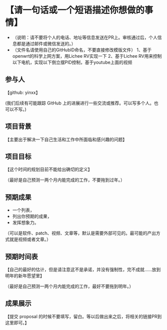 # 【请一句话或一个短语描述你想做的事情】

* （说明：请不要将个人的电话、地址等信息发送在PR上。审核通过后，个人信息都是通过邮件或微信发送的。）
* （文件名请使用自己的GitHubID命名，不要直接修改模版文件）
	1、基于openwrt的科学上网方案，用Lichee RV实现一下
	2、基于Lichee RV用来控制以下电机，实现以下倒立摆PID控制，基于youtube上面的视频

## 参与人

【github: yinxx】

(我们后续有可能跟踪 GitHub 上的进展进行一些交流或推荐。可以写多个人。也可以不写。)

## 项目背景

【主要出于解决一下自己生活和工作中所面临和感兴趣的问题】

## 项目目标

【这个时间的规划目前不能给出确切的定义】

（最好是自己预测一两个月内能完成的工作，不要拖到过年。）

## 预期成果

* 一个列表，
* 列出你预期的成果，
* 发挥想象力。

（可以是软件、patch、视频、文章等，默认是需要外部可见的。最可能的产出方式就是视频或者文章。）

## 预期时间表

【自己的最好的估计，但是请注意这不是承诺，并没有强制性，完不成就……放到明年的新年愿望里】

（最好是自己预测一两个月内能完成的工作，最好不要拖到明年。）

## 成果展示

【提交 proposal 的时候不要填写，留白。等以后做出来之后，将相关的链接PR到这里即可。】
